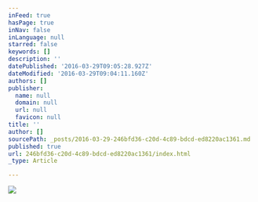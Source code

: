 ```yaml
---
inFeed: true
hasPage: true
inNav: false
inLanguage: null
starred: false
keywords: []
description: ''
datePublished: '2016-03-29T09:05:28.927Z'
dateModified: '2016-03-29T09:04:11.160Z'
authors: []
publisher:
  name: null
  domain: null
  url: null
  favicon: null
title: ''
author: []
sourcePath: _posts/2016-03-29-246bfd36-c20d-4c89-bdcd-ed8220ac1361.md
published: true
url: 246bfd36-c20d-4c89-bdcd-ed8220ac1361/index.html
_type: Article

---
```

![](https://the-grid-user-content.s3-us-west-2.amazonaws.com/70351fe0-1cc7-43f3-a831-ccad0104029f.png)